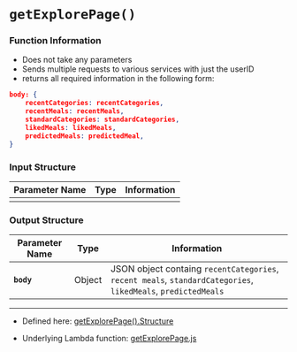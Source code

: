 # `getExplorePage()`

### Function Information

- Does not take any parameters
- Sends multiple requests to various services with just the userID
- returns all required information in the following form:
```JSON
body: {
    recentCategories: recentCategories,
    recentMeals: recentMeals,
    standardCategories: standardCategories,
    likedMeals: likedMeals,
    predictedMeals: predictedMeal,
}
```




### Input Structure

| Parameter Name | Type | Information |
| ----------- | ----------- | ----------- |
| |||

### Output Structure

| Parameter Name | Type | Information |
| ----------- | ----------- | ----------- |
| **`body`** | Object | JSON object containg `recentCategories`, `recent meals`, `standardCategories`, `likedMeals`, `predictedMeals` |

___

- Defined here: [getExplorePage().Structure](https://github.com/bracketengineering/quick-meals/blob/2d5008af9118de94462c417512302639d0137e27/app/apiScripts/apiCalls/apiCaller.js#L37)

- Underlying Lambda function: [getExplorePage.js]()
